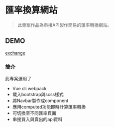 # 匯率換算網站
> 此專案作品為串接API製作簡易的匯率轉換網站。

## DEMO

[exchange](https://chiaohu.github.io/exchange-rate-web/dist/#/)

### 簡介
此專案運用了
* Vue cli webpack
* 載入bootstrap與scss樣式
* 將Navbar製作成component
* 應用computed功能即時計算匯率轉換
* 可切換至不同匯率頁面
* 串接買入與賣出的api資料

